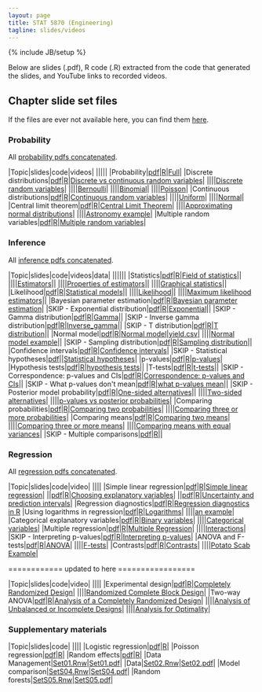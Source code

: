 ```yaml
--- 
layout: page
title: STAT 5870 (Engineering)
tagline: slides/videos
---
```

{% include JB/setup %}

Below are slides (.pdf), R code (.R) extracted from the code that generated the
slides, and YouTube links to recorded videos.

## Chapter slide set files

If the files are ever not available here, 
you can find them 
[here](https://github.com/jarad/jarad.github.com/tree/master/courses/stat587Eng/slides).

### Probability

All [probability pdfs concatenated](probability.pdf).

|Topic|slides|code|videos|
|||||
|Probability|[pdf](Probability/P1-Probability/P1-Probability.pdf)|[R](Probability/P1-Probability/P1-Probability.R)|[Full](https://youtu.be/zBP7KBtM9vI)|
|Discrete distributions|[pdf](Probability/P2-Discrete_distributions/P2-Discrete_distributions.pdf)|[R](Probability/P2-Discrete_distributions/P2-Discrete_distributions.R)|[Discrete vs continuous random variables](https://youtu.be/ajLFqrPTAcY)|
||||[Discrete random variables](https://youtu.be/FrL4Dcoy9MI)|
||||[Bernoulli](https://youtu.be/NXUkzZhrrcA)|
||||[Binomial](https://youtu.be/cnJjKX5AHi4)|
||||[Poisson](https://youtu.be/NTWD-EyTkR0)|
|Continuous distributions|[pdf](Probability/P3-Continuous_distributions/P3-Continuous_distributions.pdf)|[R](Probability/P3-Continuous_distributions/P3-Continuous_distributions.R)|[Continuous random variables](https://youtu.be/KbfUnaiarps)|
||||[Uniform](https://youtu.be/S_tw8UZqJ6U)|
||||[Normal](https://youtu.be/c22x0xpvkyY)|
|Central limit theorem|[pdf](Probability/P4-Central_limit_theorem/P4-Central_Limit_Theorem.pdf)|[R](Probability/P4-Central_limit_theorem/P4-Central_Limit_Theorem.R)|[Central Limit Theorem](https://youtu.be/xSNg9Vp1wko)|
||||[Approximating normal distributions](https://youtu.be/Q11BS_wnq3w)|
||||[Astronomy example](https://youtu.be/uX1UOP09JuA)|
|Multiple random variables|[pdf](Probability/P5-Multiple_random_variables/P5-Multiple_random_variables.pdf)|[R](Probability/P5-Multiple_random_variables/P5-Multiple_random_variables.R)|[Multiple random variables](https://youtu.be/1U537aiXJzM)|


### Inference

All [inference pdfs concatenated](inference.pdf).


|Topic|slides|code|videos|data|
||||||
|Statistics|[pdf](Inference/I01-Statistics/I01-Statistics.pdf)|[R](Inference/I01-Statistics/I01-Statistics.R)|[Field of statistics](https://youtu.be/yF92RxPS_G4)||
||||[Estimators](https://youtu.be/RFtHCdxxo8Q)||
||||[Properties of estimators](https://youtu.be/F4tSwJT_khI)||
||||[Graphical statistics](https://youtu.be/N-7rt9QP-W0)||
|Likelihood|[pdf](Inference/I02-Likelihood/I02-Likelihood.pdf)|[R](Inference/I02-Likelihood/I02-Likelihood.R)|[Statistical models](https://youtu.be/5KnJ-uVaoLE)||
||||[Likelihood](https://youtu.be/m7I7baoDuuo)||
||||[Maximum likelihood estimators](https://youtu.be/vz34FpuLhsA)||
|Bayesian parameter estimation|[pdf](Inference/I03-Bayesian_statistics/I03-Bayesian_parameter_estimation.pdf)|[R](Inference/I03-Bayesian_statistics/I03-Bayesian_parameter_estimation.R)|[Bayesian parameter estimation](https://youtu.be/xRbrg0P2xv8)|
|SKIP - Exponential distribution|[pdf](Probability/Distributions/Exponential/Exponential.pdf)|[R](Probability/Distributions/Exponential/Exponential.R)|[Exponential](https://youtu.be/e5vCX4uCGvY)||
|SKIP - Gamma distribution|[pdf](Probability/Distributions/Gamma/Gamma.pdf)|[R](Probability/Distributions/Gamma/Gamma.R)|[Gamma](https://youtu.be/YkF3D8OHZwc)||
|SKIP - Inverse gamma distribution|[pdf](Probability/Distributions/Inverse_gamma/Inverse_gamma.pdf)|[R](Probability/Distributions/Inverse_gamma/Inverse_gamma.R)|[Inverse_gamma](https://youtu.be/pe7kgPNCWOs)||
|SKIP - T distribution|[pdf](Probability/Distributions/Students_t/Students_t.pdf)|[R](Probability/Distributions/Students_t/Students_t.R)|[T distribution](https://youtu.be/0wjK7Ya7lOA)||
|Normal model|[pdf](Inference/I04-Normal_model/I04-Normal_model.pdf)|[R](Inference/I04-Normal_model/I04-Normal_model.R)|[Normal model](https://youtu.be/L5pg_cx2nNU)|[yield.csv](Inference/I04-Normal_model/yield.csv)|
||||[Normal model example](https://youtu.be/zAW9MrxuWd4)||
|SKIP - Sampling distribution|[pdf](Inference/I05-Confidence_intervals/Sampling_distribution.pdf)|[R](Inference/I05-Confidence_intervals/Sampling_distribution.R)|[Sampling distribution](https://youtu.be/1nJ6j9RrIu4)||
|Confidence intervals|[pdf](Inference/I05-Confidence_intervals/I05-Confidence_intervals.pdf)|[R](Inference/I05-Confidence_intervals/I05-Confidence_intervals.R)|[Confidence intervals](https://youtu.be/pNItyrvDGP8)|
|SKIP - Statistical hypotheses|[pdf](Inference/I06-Pvalues/Statistical_hypotheses.pdf)||[Statistical hypotheses](https://youtu.be/-Lk6Fds2LQU)|
|p-values|[pdf](Inference/I06-Pvalues/I06-Pvalues.pdf)|[R](Inference/I06-Pvalues/I06-Pvalues.R)|[p-values](https://youtu.be/taF2TMQXLmE)|
|Hypothesis tests|[pdf](Inference/I06-Pvalues/Hypothesis_tests.pdf)|[R](Inference/I06-Pvalues/Hypothesis_tests.R)|[hypothesis tests](https://youtu.be/IjuGeYIlH5Y)||
|T-tests|[pdf](Inference/I06-Pvalues/t-tests.pdf)|[R](Inference/I06-Pvalues/t-tests.R)|[t-tests](https://youtu.be/dgykZvPGVpE)||
|SKIP - Correspondence: p-values and CIs|[pdf](Inference/I06-Pvalues/Correspondence_between_pvalues_and_confidence_intervals.pdf)|[R](Inference/I06-Pvalues/Correspondence_between_pvalues_and_confidence_intervals.R)|[Correspondence: p-values and CIs](https://youtu.be/OPJSPwJ-bxg)||
|SKIP - What p-values don't mean|[pdf](Inference/I06-Pvalues/why_pvalues_dont_mean_what_you_think_they_mean.pdf)|[R](Inference/I06-Pvalues/why_pvalues_dont_mean_what_you_think_they_mean.R)|[what p-values mean](https://youtu.be/7DU_kbDUWc8)||
|SKIP - Posterior model probability|[pdf](Inference/I07-Posterior_model_probability/I07-Posterior_model_probability.pdf)|[R](Inference/I07-Posterior_model_probability/I07-Posterior_model_probability.R)|[One-sided alternatives](https://youtu.be/gn65VZ_F-s4)||
||||[Two-sided alternatives](https://youtu.be/nkugP1WgsS4)|
||||[p-values vs posterior probabilities](https://youtu.be/ynfHFClgwOo)|
|Comparing probabilities|[pdf](Inference/I08-Comparing_probabilities/I08-Comparing_probabilities.pdf)|[R](Inference/I08-Comparing_probabilities/I08-Comparing_probabilities.R)|[Comparing two probabilities](https://youtu.be/OrkqDx3xrMc)|
||||[Comparing three or more probabilities](https://youtu.be/ufxAy7680Ss)|
|Comparing means|[pdf](Inference/I09-Comparing_means/I09-Comparing_means.pdf)|[R](Inference/I09-Comparing_means/I09-Comparing_means.R)|[Comparing two means](https://youtu.be/toR5AFQJusA)|
||||[Comparing three or more means](https://youtu.be/AOvXAi6AN0o)|
||||[Comparing means with equal variances](https://youtu.be/5N5V4jrUA1U)|
|SKIP - Multiple comparisons|[pdf](Inference/I10-Multiple_comparisons/I10-Multiple_comparisons.pdf)|[R](Inference/I10-Multiple_comparisons/I10-Multiple_comparisons.R)||


### Regression

All [regression pdfs concatenated](regression.pdf).


|Topic|slides|code|video|
||||
|Simple linear regression|[pdf](Regression/R01-Simple_linear_regression/R01-Simple_linear_regression.pdf)|[R](Regression/R01-Simple_linear_regression/R01-Simple_linear_regression.R)|[Simple linear regression](https://youtu.be/qAGZfkDzNX8)|
||[pdf](Regression/R01-Simple_linear_regression/R01-Regression_choosing_explanatory_variables.pdf)|[R](Regression/R01-Simple_linear_regression/R01-Regression_choosing_explanatory_variables.R)|[Choosing explanatory variables](https://youtu.be/vzu_V-DdF7I)|
||[pdf](Regression/R01-Simple_linear_regression/R01-Regression_prediction_intervals.pdf)|[R](Regression/R01-Simple_linear_regression/R01-Regression_prediction_intervals.R)|[Uncertainty and prediction intervals](https://youtu.be/EamOTCiJzwI)|
|Regression diagnostics|[pdf](Regression/R02-Regression_diagnostics/R02-Regression_diagnostics.pdf)|[R](Regression/R02-Regression_diagnostics/R02-Regression_diagnostics.R)|[Regression diagnostics in R](https://youtu.be/luvliCq6QuQ)
|Using logarithms in regression|[pdf](Regression/R03-Logarithms/R03-Logarithms.pdf)|[R](Regression/R03-Logarithms/R03-Logarithms.R)|[Logarithms](https://youtu.be/f7jzXnj4ga8)|
||||[an example](https://youtu.be/TRMhkn2RzHw)|
|Categorical explanatory variables|[pdf](Regression/R04-Categorical_explanatory_variables/R04-Categorical_explanatory_variables.pdf)|[R](Regression/R04-Categorical_explanatory_variables/R04-Categorical_explanatory_variables.R)|[Binary variables](https://youtu.be/53lhpwa3rwY)|
||||[Categorical variables](https://youtu.be/fDFyG_q2xQs)|
|Multiple regression|[pdf](Regression/R05-Multiple_regression/R05-Multiple_regression.pdf)|[R](Regression/R05-Multiple_regression/R05-Multiple_regression.R)|[Multiple Regression](https://youtu.be/w5FhJdXWpBk)|
||||[Interactions](https://youtu.be/n8sk4DcUjoY)|
|SKIP - Interpreting p-values|[pdf](Regression/R06-ANOVA_F-tests/R06-pvalue_interpretation.pdf)|[R](Regression/R06-ANOVA_F-tests/R06-pvalue_interpretation.R)|[Interpreting p-values](https://youtu.be/h92BZPeUaik)|
|ANOVA and F-tests|[pdf](Regression/R06-ANOVA_F-tests/R06-ANOVA_F-tests.pdf)|[R](Regression/R06-ANOVA_F-tests/R06-ANOVA_F-tests.R)|[ANOVA](https://youtu.be/1qzlZlm-2Ak)|
||||[F-tests](https://youtu.be/GHNgosl97Xw)|
|Contrasts|[pdf](Regression/R07-Contrasts/R07-Contrasts.pdf)|[R](Regression/R07-Contrasts/R07-Contrasts.R)|[Contrasts](https://youtu.be/Gvnpv6uPDRw)|
||||[Potato Scab Example](https://youtu.be/TjAKveQjRSk)|

============ updated to here =================

|Topic|slides|code|video|
||||
|Experimental design|[pdf](Regression/R08-Experimental_design/R08-Experimental_design.pdf)|[R](Regression/R08-Experimental_design/R08-Experimental_design.R)|[Completely Randomized Design](https://youtu.be/yO1c8h66IPo)|
||||[Randomized Complete Block Design](https://youtu.be/_iJ2Gy-POCI)|
|Two-way ANOVA|[pdf](Regression/R09-Two-way_ANOVA/R09-Two-way_ANOVA.pdf)|[R](Regression/R09-Two-way_ANOVA/R09-Two-way_ANOVA.R)|[Analysis of a Completely Randomized Design](https://youtu.be/Ctx8CcJdOB4)|
||||[Analysis of Unbalanced or Incomplete Designs](https://youtu.be/pDmALCp7Mb4)|
||||[Analysis for Optimality](https://youtu.be/EVWtMbzID5k)|




### Supplementary materials

|Topic|slides|code|
||||
|Logistic regression|[pdf](Supplementary/S01-Logistic_regression/S01-Logistic_regression.pdf)|[R](Supplementary/S01-Logistic_regression/S01-Logistic_regression.R)|
|Poisson regression|[pdf](Supplementary/S02-Poisson_regression/S02-Poisson_regression.pdf)|[R](Supplementary/S02-Poisson_regression/S02-Poisson_regression.R)|
|Random effects|[pdf](Supplementary/S03-Random_effects/S03-Random_effects.pdf)|[R](Supplementary/S03-Random_effects/S03-Random_effects.R)|
|Data Management|[Set01.Rnw](Set01/Set01_data_management.Rnw)|[Set01.pdf](Set01/Set01_data_management.pdf)|
|Data|[Set02.Rnw](Set02/Set02_data.Rnw)|[Set02.pdf](Set02/Set02_data.pdf)|
|Model comparison|[SetS04.Rnw](SetS04/SetS04_Model_comparison.Rnw)|[SetS04.pdf](SetS04/SetS04_Model_comparison.pdf)|
|Random forests|[SetS05.Rnw](SetS05/SetS05_Random_forests.Rnw)|[SetS05.pdf](SetS05/SetS05_Random_forests.pdf)|
